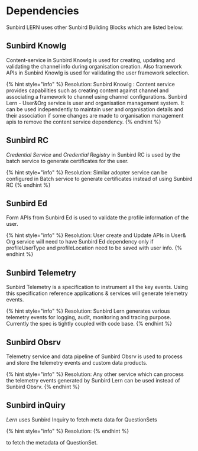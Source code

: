 # Dependencies

Sunbird LERN uses other Sunbird Building Blocks which are listed below:

## Sunbird Knowlg <a href="#sunbird-knowlg" id="sunbird-knowlg"></a>

Content-service in Sunbird Knowlg is used for creating, updating and validating the channel info during organisation creation. Also framework APIs in Sunbird Knowlg is used for validating the user framework selection.

{% hint style="info" %}
Resolution: Sunbird Knowlg : Content service provides capabilities such as creating content against channel and associating a framework to channel using channel configurations. Sunbird Lern - User\&Org service is user and organisation management system. It can be used independently to maintain user and organisation details and their association if some changes are made to organisation management apis to remove the content service dependency.
{% endhint %}

## Sunbird RC <a href="#sunbird-rc" id="sunbird-rc"></a>

_Credential Service_ and _Credential Registry_ in Sunbird RC is used by the batch service to generate certificates for the user.

{% hint style="info" %}
Resolution: Similar adopter service can be configured in Batch service to generate certificates instead of using Sunbird RC
{% endhint %}

## Sunbird Ed <a href="#sunbird-ed" id="sunbird-ed"></a>

Form APIs from Sunbird Ed is used to validate the profile information of the user.

{% hint style="info" %}
Resolution: User create and Update APIs in User& Org service will need to have Sunbird Ed dependency only if profileUserType and profileLocation need to be saved with user info.&#x20;
{% endhint %}

## Sunbird Telemetry <a href="#sunbird-telemetry" id="sunbird-telemetry"></a>

Sunbird Telemetry is a specification to instrument all the key events. Using this specification reference applications & services will generate telemetry events.

{% hint style="info" %}
Resolution: Sunbird Lern generates various telemetry events for logging, audit, monitoring and tracing purpose. Currently the spec is tightly coupled with code base.&#x20;
{% endhint %}

## Sunbird Obsrv <a href="#sunbird-obsrv" id="sunbird-obsrv"></a>

Telemetry service and data pipeline of Sunbird Obsrv is used to process and store the telemetry events and custom data products.

{% hint style="info" %}
Resolution: Any other service which can process the telemetry events generated by Sunbird Lern can be used instead of Sunbird Obsrv.
{% endhint %}





## Sunbird inQuiry <a href="#sunbird-obsrv" id="sunbird-obsrv"></a>

&#x20;_Lern_ uses Sunbird Inquiry to fetch meta data for QuestionSets&#x20;

{% hint style="info" %}
Resolution:&#x20;
{% endhint %}



to fetch the metadata of QuestionSet.
